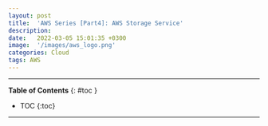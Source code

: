 ```yaml
---
layout: post
title:  'AWS Series [Part4]: AWS Storage Service'
description: 
date:   2022-03-05 15:01:35 +0300
image:  '/images/aws_logo.png'
categories: Cloud
tags: AWS
---
```

---

**Table of Contents**
{: #toc }
*  TOC
{:toc}

---


